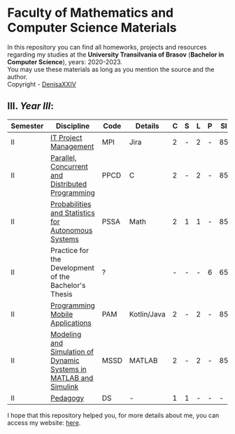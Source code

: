 # Faculty of Mathematics and Computer Science Materials

In this repository you can find all homeworks, projects and resources regarding my studies at the **University Transilvania of Brasov** (**Bachelor in Computer Science**), years: 2020-2023.<br>
You may use these materials as long as you mention the source and the author. <br>
Copyright - [DenisaXXIV](https://github.com/DenisaXXIV)

## III. *Year III*:

| Semester | Discipline                                            |   Code   | Details| C | S | L | P |  SI  | V | Credits |
|----------|-------------------------------------------------------|----------|--------|---|---|---|---|------|---|---------|
| II       |[IT Project Management](https://github.com/DenisaXXIV/FMI-UniTBv/tree/master/Year_3/Semester_II/MPI%20-%20IT%20Project%20Management)| MPI | Jira | 2 | - | 2 | - |  85  | E | 5 |
| II       |[Parallel, Concurrent and Distributed Programming](https://github.com/DenisaXXIV/FMI-UniTBv/tree/master/Year_3/Semester_II/PPCD%20-%20Parallel%2C%20Concurent%20and%20Distributed%20Programmming)| PPCD | C | 2 | - | 2 | - |  85  | E | 5 |
| II       |[Probabilities and Statistics for Autonomous Systems](#)| PSSA | Math | 2 | 1 | 1 | - |  85  | E | 5 |
| II       |Practice for the Development of the Bachelor's Thesis| ? || - | - | - | 6 |  65  | C | 5 |
| II       |[Programming Mobile Applications](#)| PAM | Kotlin/Java | 2 | - | 2 | - |  85  | C | 5 |
| II       |[Modeling and Simulation of Dynamic Systems in MATLAB and Simulink](#)| MSSD | MATLAB| 2 | - | 2 | - |  85  | C | 5 |
| II       |[Pedagogy](#) |DS|-| 1 | 1 | - | - |  -  | - | 5 |

I hope that this repository helped you, for more details about me, you can access my website: [here](https://denisa-vasile.info/).


